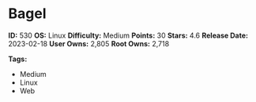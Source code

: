 # Bagel

**ID:** 530
**OS:** Linux
**Difficulty:** Medium
**Points:** 30
**Stars:** 4.6
**Release Date:** 2023-02-18
**User Owns:** 2,805
**Root Owns:** 2,718

**Tags:**
- Medium
- Linux
- Web

